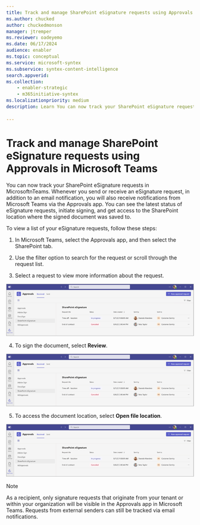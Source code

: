 ```yaml
---
title: Track and manage SharePoint eSignature requests using Approvals in Microsoft Teams
ms.author: chucked
author: chuckedmonson
manager: jtremper
ms.reviewer: oadeyemo
ms.date: 06/17/2024
audience: enabler
ms.topic: conceptual
ms.service: microsoft-syntex
ms.subservice: syntex-content-intelligence
search.appverid: 
ms.collection: 
    - enabler-strategic
    - m365initiative-syntex
ms.localizationpriority: medium
description: Learn You can now track your SharePoint eSignature requests in Microsoft Teams. 

---
```


# Track and manage SharePoint eSignature requests using Approvals in Microsoft Teams

You can now track your SharePoint eSignature requests in MicrosoftnTeams. Whenever you send or receive an eSignature request, in addition to an email notification, you will also receive notifications from Microsoft Teams via the Approvals app. You can see the latest status of eSignature requests, initiate signing, and get access to the SharePoint location where the signed document was saved to.

To view a list of your eSignature requests, follow these steps:

1. In Microsoft Teams, select the Approvals app, and then select the SharePoint tab.

2. Use the filter option to search for the request or scroll through the request list.

3. Select a request to view more information about the request.

![Screenshot showing the esignature details page and the Review button to start the signing process.](../media/content-understanding/esignature-approvals-request-list.png)

4. To sign the document, select **Review**.  

![Screenshot showing the esignature request list in the Approvals app.](../media/content-understanding/esignature-approvals-request-list.png)

5. To access the document location, select **Open file location**.

![Screenshot showing the esignature details and the Open file location button to select a file.](../media/content-understanding/esignature-approvals-request-list.png)

> [!NOTE]
> As a recipient, only signature requests that originate from your tenant or within your organization will be visible in the Approvals app in Microsoft Teams. Requests from external senders can still be tracked via email notifications.  
